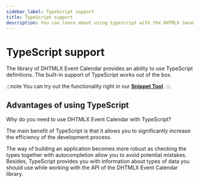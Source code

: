 ```yaml
---
sidebar_label: TypeScript support
title: TypeScript support
description: You can learn about using typescript with the DHTMLX JavaScript Event Calendar library in the documentation. Browse developer guides and API reference, try out code examples and live demos, and download a free 30-day evaluation version of DHTMLX Event Calendar.
---
```


# TypeScript support

The library of DHTMLX Event Calendar provides an ability to use TypeScript definitions. The built-in support of TypeScript works out of the box.

:::note
You can try out the functionality right in our <a href="https://snippet.dhtmlx.com/qw45r367?tag=event_calendar"  target="_blank">**Snippet Tool**</a>.
:::

## Advantages of using TypeScript

Why do you need to use DHTMLX Event Calendar with TypeScript?

The main benefit of TypeScript is that it allows you to significantly increase the efficiency of the development process.

The way of building an application becomes more robust as checking the types together with autocompletion allow you to avoid potential mistakes. Besides, TypeScript provides you with information about types of data you should use while working with the API of the DHTMLX Event Calendar library.
